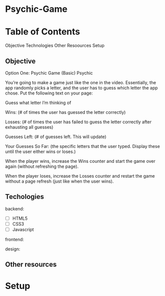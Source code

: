 # Psychic-Game

# Table of Contents
Objective
Technologies
Other Resoources
Setup

## Objective
Option One: Psychic Game (Basic)
Psychic

You’re going to make a game just like the one in the video. Essentially, the app randomly picks a letter, and the user has to guess which letter the app chose. Put the following text on your page:

Guess what letter I’m thinking of

Wins: (# of times the user has guessed the letter correctly)

Losses: (# of times the user has failed to guess the letter correctly after exhausting all guesses)

Guesses Left: (# of guesses left. This will update)

Your Guesses So Far: (the specific letters that the user typed. Display these until the user either wins or loses.)

When the player wins, increase the Wins counter and start the game over again (without refreshing the page).

When the player loses, increase the Losses counter and restart the game without a page refresh (just like when the user wins).

## Techologies

backend:
- [ ] HTML5
- [ ] CSS3
- [ ] Javascript

frontend:

design:

## Other resources

# Setup
